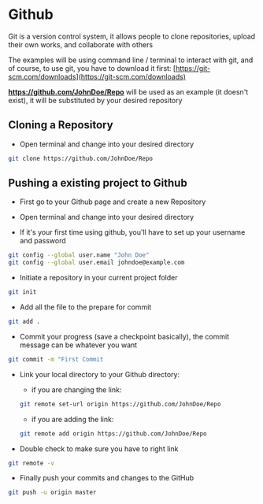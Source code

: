 # Github
Git is a version control system, it allows people to clone repositories, upload their own works, and collaborate with others

The examples will be using command line / terminal to interact with git, and of course, to use git, you have to download it first: 
[https://git-scm.com/downloads](https://git-scm.com/downloads)

**https://github.com/JohnDoe/Repo** will be used as an example (it doesn't exist), it will be substituted by your desired repository

## Cloning a Repository 

* Open terminal and change into your desired directory
```bash
git clone https://github.com/JohnDoe/Repo
```

## Pushing a existing  project to Github

* First go to your Github page and create a new Repository

* Open terminal and change into your desired directory

* If it's your first time using github, you'll have to set up your username and password
```bash
git config --global user.name "John Doe"
git config --global user.email johndoe@example.com
```

* Initiate a repository in your current project folder
```bash
git init
```

* Add all the file to the prepare for commit
```bash
git add .
```

* Commit your progress (save a checkpoint basically), the commit message can be whatever you want
```bash
git commit -m "First Commit
```

* Link your local directory to your Github directory:
    * if you are changing the link:
    ```bash
    git remote set-url origin https://github.com/JohnDoe/Repo
    ```
    
    * if you are adding the link:
    ```bash
    git remote add origin https://github.com/JohnDoe/Repo    
    ```

* Double check to make sure you have to right link
```bash
git remote -v 
```

* Finally push your commits and changes to the GitHub
```bash
git push -u origin master
```
